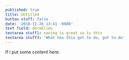 ```yaml
---
published: true
title: Untitled
button stuff: false
date: '2018-11-28 13:41 -0800'
text field: dereklieu
textarea stuff1: saving is great so is this
textarea stuff3: 'What has this got to do, got to do'
---
```

If i put some content here.
